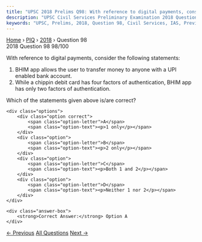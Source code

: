 ```yaml
---
title: "UPSC 2018 Prelims Q98: With reference to digital payments, consider the following s..."
description: "UPSC Civil Services Preliminary Examination 2018 Question 98 with options and answer"
keywords: "UPSC, Prelims, 2018, Question 98, Civil Services, IAS, Previous Year Questions"
---
```


<nav class="breadcrumb">
    <a href="../../">Home</a>
    <span>›</span>
    <a href="../">PIQ</a>
    <span>›</span>
    <a href="./">2018</a>
    <span>›</span>
    <span>Question 98</span>
</nav>

<div class="question-header">
    <div class="question-meta">
        <span class="year-badge">2018</span>
        <span class="question-number">Question 98</span>
        <span class="progress">98/100</span>
    </div>
    <div class="progress-bar">
        <div class="progress-fill" style="width: 98.0%"></div>
    </div>
</div>

<div class="question-content">
    <div class="question-text">
        <p>With reference to digital payments, consider the following statements:</p>
<ol>
<li>BHIM app allows the user to transfer money to anyone with a UPI enabled bank account.</li>
<li>While a chip­pin debit card has four factors of authentication, BHIM app has only two factors of authentication.</li>
</ol>
<p>Which of the statements given above is/are correct?</p>
    </div>
    
    <div class="options">
        <div class="option correct">
            <span class="option-letter">A</span>
            <span class="option-text"><p>1 only</p></span>
        </div>
        <div class="option">
            <span class="option-letter">B</span>
            <span class="option-text"><p>2 only</p></span>
        </div>
        <div class="option">
            <span class="option-letter">C</span>
            <span class="option-text"><p>Both 1 and 2</p></span>
        </div>
        <div class="option">
            <span class="option-letter">D</span>
            <span class="option-text"><p>Neither 1 nor 2</p></span>
        </div>
    </div>

    <div class="answer-box">
        <strong>Correct Answer:</strong> Option A
    </div>
</div>

<div class="question-nav">
    <a href="../q097-consider-the-following-statements-1-in-india-state/" class="nav-btn prev">← Previous</a>
    <a href="../" class="nav-btn center">All Questions</a>
    <a href="../q099-among-the-following-cities-which-one-lies-on-a-lon/" class="nav-btn next">Next →</a>
</div>
